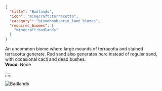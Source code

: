 ```json
{
  "title": "Badlands",
  "icon": "minecraft:terracotta",
  "category": "biomebook:arid_land_biomes",
  "required_biomes": [
    "minecraft:badlands"
  ]
}
```

An uncommon biome where large mounds of terracotta and stained terracotta generate. Red sand also generates here instead of regular sand, with occasional cacti and dead bushes.\
**Wood**: None

;;;;;

![Badlands](biomebook:textures/gui/biomes/badlands.png,fit)